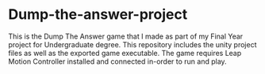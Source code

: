 # Dump-the-answer-project
This is the Dump The Answer game that I made as part of my Final Year project for Undergraduate degree. This repository includes the unity project files as well as the exported game executable. The game requires Leap Motion Controller installed and connected in-order to run and play.
